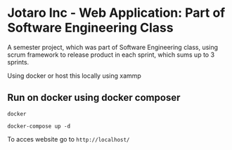# Jotaro Inc - Web Application: Part of Software Engineering Class

A semester project, which was part of Software Engineering class, using scrum framework to release product in each sprint, which sums up to 3 sprints.

Using docker or host this locally using xammp

## Run on docker using docker composer

`
docker
`

`
docker-compose up -d
`

To acces website go to `http://localhost/`
